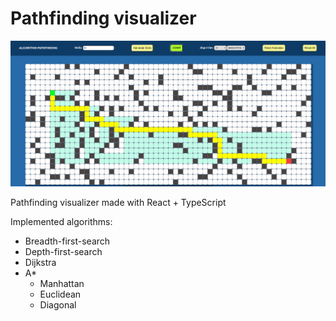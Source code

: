 # Pathfinding visualizer 

![image](imgs/pathfinding.png)

Pathfinding visualizer made with React + TypeScript

Implemented algorithms:
- Breadth-first-search
- Depth-first-search
- Dijkstra
- A*
    - Manhattan
    - Euclidean
    - Diagonal
